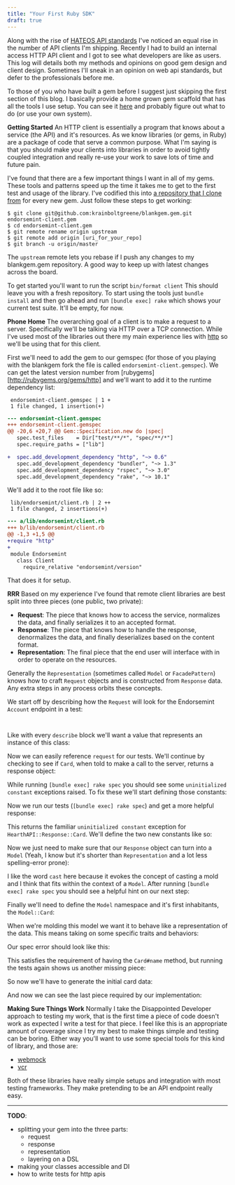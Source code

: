 ```yaml
---
title: "Your First Ruby SDK"
draft: true
---
```


Along with the rise of [HATEOS API standards](http://jsonapi.com) I've noticed an
equal rise in the number of API clients I'm shipping. Recently I had to build an internal access HTTP API client and I got to see what developers are like as users. This log will details both my methods and opinions on good gem design and client design. Sometimes I'll sneak in an opinion on web api standards, but defer to the professionals before me.

To those of you who have built a gem before I suggest just skipping the first section of this blog. I basically provide a home grown gem scaffold that has all the tools I use setup. You can see it [here](https://github.com/krainboltgreene/blankgem.gem) and probably figure out what to do (or use your own system).


**Getting Started** An HTTP client is essentially a program that knows about a service (the API) and it's resources. As we know libraries (or gems, in Ruby) are a package of code that serve a common purpose. What I'm saying is that you should make your clients into libraries in order to avoid tightly coupled integration and really re-use your work to save lots of time and future pain.

I've found that there are a few important things I want in all of my gems. These tools and patterns speed up the time it takes me to get to the first test and usage of the library. I've codified this into [a repository that I clone from](https://github.com/krainboltgreene/blankgem.gem) for every new gem. Just follow these steps to get working:

``` shell
$ git clone git@github.com:krainboltgreene/blankgem.gem.git endorsemint-client.gem
$ cd endorsemint-client.gem
$ git remote rename origin upstream
$ git remote add origin [uri_for_your_repo]
$ git branch -u origin/master
```

The `upstream` remote lets you rebase if I push any changes to my blankgem.gem repository. A good way to keep up with latest changes across the board.

To get started you'll want to run the script `bin/format client` This should leave you with a fresh repository. To start using the tools just `bundle install` and then go ahead and run `[bundle exec] rake` which shows your current test suite. It'll be empty, for now.


**Phone Home** The overarching goal of a client is to make a request to a server. Specifically we'll be talking via HTTP over a TCP connection. While I've used most of the libraries out there my main experience lies with [http](https://github.com/tarcieri/http) so we'll be using that for this client.

First we'll need to add the gem to our gemspec (for those of you playing with the blankgem fork the file is called `endorsemint-client.gemspec`). We can get the latest version number from [rubygems][http://rubygems.org/gems/http] and we'll want to add it to the runtime dependency list:

``` text
 endorsemint-client.gemspec | 1 +
 1 file changed, 1 insertion(+)
```

``` diff
--- endorsemint-client.gemspec
+++ endorsemint-client.gemspec
@@ -20,6 +20,7 @@ Gem::Specification.new do |spec|
   spec.test_files    = Dir["test/**/*", "spec/**/*"]
   spec.require_paths = ["lib"]

+  spec.add_development_dependency "http", "~> 0.6"
   spec.add_development_dependency "bundler", "~> 1.3"
   spec.add_development_dependency "rspec", "~> 3.0"
   spec.add_development_dependency "rake", "~> 10.1"
```

We'll add it to the root file like so:

``` text
 lib/endorsemint/client.rb | 2 ++
 1 file changed, 2 insertions(+)
```

``` diff
--- a/lib/endorsemint/client.rb
+++ b/lib/endorsemint/client.rb
@@ -1,3 +1,5 @@
+require "http"
+
 module Endorsemint
   class Client
     require_relative "endorsemint/version"
```

That does it for setup.


**RRR** Based on my experience I've found that remote client libraries are best split into three pieces (one public, two private):

  - **Request**: The piece that knows how to access the service, normalizes the data, and finally serializes it to an accepted format.
  - **Response**: The piece that knows how to handle the response, denormalizes the data, and finally deserializes based on the content format.
  - **Representation**: The final piece that the end user will interface with in order to operate on the resources.

Generally the `Representation` (sometimes called `Model` or `FacadePattern`) knows how to craft `Request` objects and is constructed from `Response` data. Any extra steps in any process orbits these concepts.

We start off by describing how the `Request` will look for the Endorsemint `Account` endpoint in a test:

``` text

```

``` diff

```


Like with every `describe` block we'll want a value that represents an instance of this class:



Now we can easily reference `request` for our tests. We'll continue by checking to see if `Card`, when told to make a call to the server, returns a response object:



While running `[bundle exec] rake spec` you should see some `uninitialized constant` exceptions raised. To fix these we'll start defining those constants:



Now we run our tests (`[bundle exec] rake spec`) and get a more helpful response:



This returns the familiar `uninitialized constant` exception for `HearthAPI::Response::Card`. We'll define the two new constants like so:



Now we just need to make sure that our `Response` object can turn into a `Model` (Yeah, I know but it's shorter than `Representation` and a lot less spelling-error prone):



I like the word `cast` here because it evokes the concept of casting a mold and I think that fits within the context of a `Model`. After running `[bundle exec] rake spec` you should see a helpful hint on our next step:



Finally we'll need to define the `Model` namespace and it's first inhabitants, the `Model::Card`:



When we're molding this model we want it to behave like a representation of the data. This means taking on some specific traits and behaviors:



Our spec error should look like this:



This satisfies the requirement of having the `Card#name` method, but running the tests again shows us another missing piece:



So now we'll have to generate the initial card data:



And now we can see the last piece required by our implementation:




**Making Sure Things Work** Normally I take the Disappointed Developer approach to testing my work, that is the first time a piece of code doesn't work as expected I write a test for that piece. I feel like this is an appropriate amount of coverage since I try my best to make things simple and testing can be boring. Either way you'll want to use some special tools for this kind of library, and those are:

  - [webmock](https://github.com/bblimke/webmock)
  - [vcr](https://github.com/vcr/vcr)

Both of these libraries have really simple setups and integration with most testing frameworks. They make pretending to be an API endpoint really easy.


---

**TODO**:

  * splitting your gem into the three parts:
    * request
    * response
    * representation
    * layering on a DSL
  * making your classes accessible and DI
  * how to write tests for http apis
